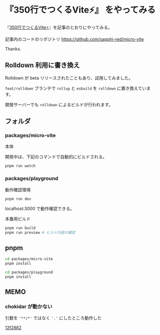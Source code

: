 # 『350行でつくるVite⚡』 をやってみる

『[350行でつくるVite⚡](https://trap.jp/post/1549/)』を記事のとおりにやってみる。

記事内のコードのリポジトリ
https://github.com/sapphi-red/micro-vite

Thanks.

## Rolldown 利用に書き換え

Rolldown が beta リリースされたこともあり、試用してみました。

`feat/rolldown` ブランチで `rollup` と `esbuild` を `rolldown` に置き換えています。

開発サーバーでも `rolldown` によるビルドが行われます。

## フォルダ

### packages/micro-vite

本体

開発中は、下記のコマンドで自動的にビルドされる。

```bash
pnpm run watch
```

### packages/playground

動作確認環境

```bash
pnpm run dev
```

localhost:3000 で動作確認できる。

本番用ビルド

```bash
pnpm run build
pnpm run preview # ビルド内容の確認
```

## pnpm

```bash
cd packages/micro-vite
pnpm install
```

```bash
cd packages/playground
pnpm install
```

## MEMO

### chokidar が動かない

引数を `'**/*'` ではなく `'.'` にしたところ動作した

[12f2882](https://github.com/monsat/micro-vite-practice/commit/12f288252dd5dd2036a6c4be72d49b1d67da3095)
